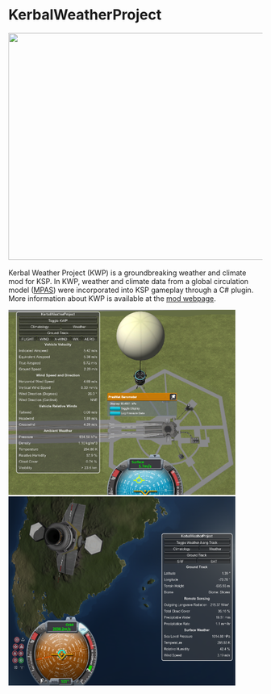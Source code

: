 # KerbalWeatherProject

<p align="center">
<img width="800" height="450" src="Figures/olrtoa_hrly.gif">
</p>

Kerbal Weather Project (KWP) is a groundbreaking weather and climate mod for KSP. In KWP, weather and climate data from a global circulation model ([MPAS](https://mpas-dev.github.io/)) were incorporated into KSP gameplay through a C# plugin. More information about KWP is available at the [mod webpage](https://kerbalwxproject.space).

<p align="left">
<img width="450 height="380" src="Figures/wxballoons.png" width="100%">
<img width="450" height="375" src="Figures/polarsatmet.png" width="100%">
</p>

